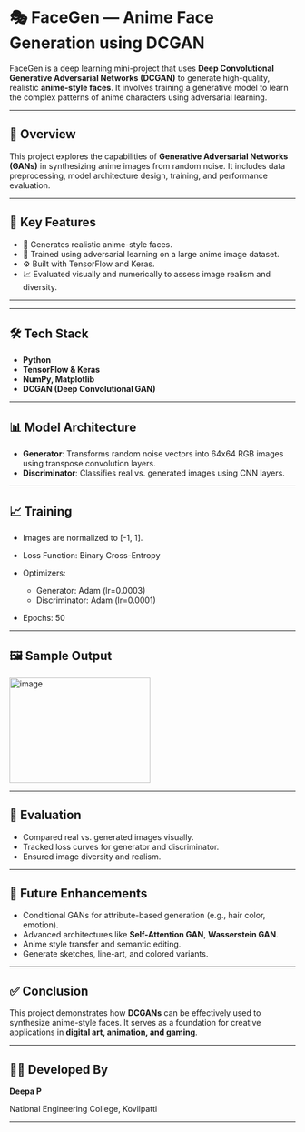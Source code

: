 

# 🎭 FaceGen — Anime Face Generation using DCGAN

FaceGen is a deep learning mini-project that uses **Deep Convolutional Generative Adversarial Networks (DCGAN)** to generate high-quality, realistic **anime-style faces**. It involves training a generative model to learn the complex patterns of anime characters using adversarial learning.

---

## 🧠 Overview

This project explores the capabilities of **Generative Adversarial Networks (GANs)** in synthesizing anime images from random noise. It includes data preprocessing, model architecture design, training, and performance evaluation.

---

## 🚀 Key Features

* 🎨 Generates realistic anime-style faces.
* 🔁 Trained using adversarial learning on a large anime image dataset.
* ⚙️ Built with TensorFlow and Keras.
* 📈 Evaluated visually and numerically to assess image realism and diversity.

---



---

## 🛠️ Tech Stack

* **Python**
* **TensorFlow & Keras**
* **NumPy, Matplotlib**
* **DCGAN (Deep Convolutional GAN)**

---

## 📊 Model Architecture

* **Generator**: Transforms random noise vectors into 64x64 RGB images using transpose convolution layers.
* **Discriminator**: Classifies real vs. generated images using CNN layers.

---

## 📈 Training

* Images are normalized to \[-1, 1].
* Loss Function: Binary Cross-Entropy
* Optimizers:

  * Generator: Adam (lr=0.0003)
  * Discriminator: Adam (lr=0.0001)
* Epochs: 50

---

## 🖼️ Sample Output

<img width="248" height="185" alt="image" src="https://github.com/user-attachments/assets/d8615124-bd55-4388-89af-25d33cdfb27f" />


---

## 🔬 Evaluation

* Compared real vs. generated images visually.
* Tracked loss curves for generator and discriminator.
* Ensured image diversity and realism.

---

## 🌱 Future Enhancements

* Conditional GANs for attribute-based generation (e.g., hair color, emotion).
* Advanced architectures like **Self-Attention GAN**, **Wasserstein GAN**.
* Anime style transfer and semantic editing.
* Generate sketches, line-art, and colored variants.

---

## ✅ Conclusion

This project demonstrates how **DCGANs** can be effectively used to synthesize anime-style faces. It serves as a foundation for creative applications in **digital art, animation, and gaming**.

---

## 👩‍💻 Developed By

**Deepa P**

National Engineering College, Kovilpatti

---


